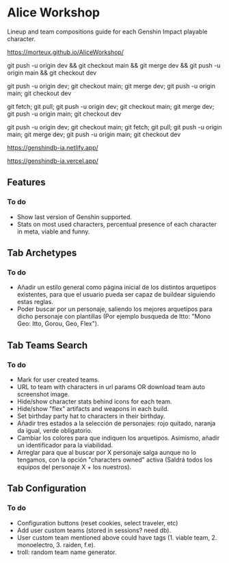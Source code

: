# Alice Workshop
Lineup and team compositions guide for each Genshin Impact playable character.

https://morteux.github.io/AliceWorkshop/

git push -u origin dev && git checkout main && git merge dev && git push -u origin main && git checkout dev

git push -u origin dev; git checkout main; git merge dev; git push -u origin main; git checkout dev

git fetch; git pull; git push -u origin dev; git checkout main; git merge dev; git push -u origin main; git checkout dev

git push -u origin dev; git checkout main; git fetch; git pull; git push -u origin main; git merge dev; git push -u origin main; git checkout dev

https://genshindb-ia.netlify.app/

https://genshindb-ia.vercel.app/

## Features
### To do
- Show last version of Genshin supported.
- Stats on most used characters, percentual presence of each character in meta, viable and funny.

## Tab Archetypes
### To do
- Añadir un estilo general como página inicial de los distintos arquetipos existentes, para que el usuario pueda ser capaz de buildear siguiendo estas reglas.
- Poder buscar por un personaje, saliendo los mejores arquetipos para dicho personaje con plantillas (Por ejemplo busqueda de Itto: "Mono Geo: Itto, Gorou, Geo, Flex").

## Tab Teams Search
### To do
- Mark for user created teams.
- URL to team with characters in url params OR download team auto screenshot image.
- Hide/show character stats behind icons for each team.
- Hide/show "flex" artifacts and weapons in each build.
- Set birthday party hat to characters in their birthday.
- Añadir tres estados a la selección de personajes: rojo quitado, naranja da igual, verde obligatorio.
- Cambiar los colores para que indiquen los arquetipos. Asimismo, añadir un identificador para la viabilidad.
- Arreglar para que al buscar por X personaje salga aunque no lo tengamos, con la opción "characters owned" activa (Saldrá todos los equipos del personaje X + los nuestros). 

## Tab Configuration
### To do
- Configuration buttons (reset cookies, select traveler, etc)
- Add user custom teams (stored in sessions? need db).
- User custom team mentioned above could have tags (1. viable team, 2. monoelectro, 3. raiden, f.e).
- troll: random team name generator.
